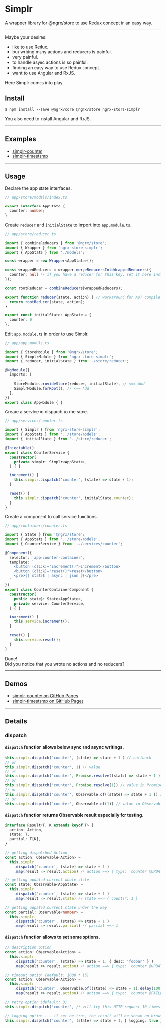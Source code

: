 # Simplr
A wrapper library for @ngrx/store to use Redux concept in an easy way.

---

Maybe your desires:

- like to use Redux.
- but writing many actions and reducers is painful.
- very painful.
- to handle async actions is so painful.
- finding an easy way to use Redux concept.
- want to use Angular and RxJS.

Here Simplr comes into play.

## Install

```
$ npm install --save @ngrx/core @ngrx/store ngrx-store-simplr
```

You also need to install Angular and RxJS.

---

## Examples

- [simplr-counter](https://github.com/ovrmrw/simplr-counter)
- [simplr-timestamp](https://github.com/ovrmrw/simplr-timestamp)

---

## Usage

Declare the app state interfaces.

```ts
// app/store/models/index.ts

export interface AppState {
  counter: number;
}
```

Create `reducer` and `initialState` to import into `app.module.ts`.

```ts
// app/store/reducer.ts

import { combineReducers } from '@ngrx/store';
import { Wrapper } from 'ngrx-store-simplr';
import { AppState } from './models';

const wrapper = new Wrapper<AppState>();

const wrappedReducers = wrapper.mergeReducersIntoWrappedReducers({
  counter: null // if you have a reducer for this key, set it here instead of null.
});

const rootReducer = combineReducers(wrappedReducers);

export function reducer(state, action) { // workaround for AoT compile
  return rootReducer(state, action);
}

export const initialState: AppState = {
  counter: 0
};
```

Edit `app.module.ts` in order to use Simplr.

```ts
// app/app.module.ts

import { StoreModule } from '@ngrx/store';
import { SimplrModule } from 'ngrx-store-simplr';
import { reducer, initialState } from './store/reducer';

@NgModule({
  imports: [ 
    ...,
    StoreModule.provideStore(reducer, initialState), // <== Add
    SimplrModule.forRoot(), // <== Add
  ],
})
export class AppModule { }
```

Create a service to dispatch to the store.

```ts
// app/services/counter.ts

import { Simplr } from 'ngrx-store-simplr';
import { AppState } from '../store/models';
import { initialState } from '../store/reducer';

@Injectable()
export class CounterService {
  constructor(
    private simplr: Simplr<AppState>,
  ) { }

  increment() {
    this.simplr.dispatch('counter', (state) => state + 1);
  }

  reset() {
    this.simplr.dispatch('counter', initialState.counter);
  }
}
```

Create a component to call service functions.

```ts
// app/containers/counter.ts

import { State } from '@ngrx/store';
import { AppState } from '../store/models';
import { CounterService } from '../services/counter';

@Component({
  selector: 'app-counter-container',
  template: `
    <button (click)="increment()">increment</button>
    <button (click)="reset()">reset</button>
    <pre>{{ state$ | async | json }}</pre>
  `
})
export class CounterContainerComponent {
  constructor(
    public state$: State<AppState>,
    private service: CounterService,
  ) { }

  increment() {
    this.service.increment();
  }

  reset() {
    this.service.reset();
  }
}
```

Done!  
Did you notice that you wrote no actions and no reducers?

---

## Demos

- [simplr-counter on GitHub Pages](https://ovrmrw.github.io/simplr-counter/)
- [simplr-timestamp on GitHub Pages](https://ovrmrw.github.io/simplr-timestamp/)

---

## Details

### dispatch

#### `dispatch` function allows below sync and async writings.

```ts
this.simplr.dispatch('counter', (state) => state + 1 ) // callback
// or
this.simplr.dispatch('counter', 1) // value
// or 
this.simplr.dispatch('counter', Promise.resolve((state) => state + 1 )) // callback in Promise
// or
this.simplr.dispatch('counter', Promise.resolve(1)) // value in Promise
// or
this.simplr.dispatch('counter', Observable.of((state) => state + 1 )) // callback in Observable
// or
this.simplr.dispatch('counter', Observable.of(1)) // value in Observable
```

#### `dispatch` function returns Observable result especially for testing.

```ts
interface Result<T, K extends keyof T> {
  action: Action,
  state: T,
  partial: T[K],
}
```

```ts
// getting dispatched Action
const action: Observable<Action> = 
  this.simplr
    .dispatch('counter', (state) => state + 1 )
    .map(result => result.action) // action ==> { type: 'counter @UPDATE@', payload: 1 }

// getting updated current whole state
const state: Observable<AppState> =
  this.simplr
    .dispatch('counter', (state) => state + 1 )
    .map(result => result.state) // state ==> { counter: 1 }

// getting udpated current state under the key
const partial: Observable<number> =
  this.simplr
    .dispatch('counter', (state) => state + 1 )
    .map(result => result.partial) // partial ==> 1
```

#### `dispatch` function allows to set some options.

```ts
// description option
const action: Observable<Action> = 
  this.simplr
    .dispatch('counter', (state) => state + 1, { desc: 'foobar' } )
    .map(result => result.action) // action ==> { type: 'counter @UPDATE@', payload: 1, desc: 'foobar' }

// timeout option (default: 1000 * 15)
const action: Observable<Action> = 
  this.simplr
    .dispatch('counter', Observable.of((state) => state + 1).delay(100), { timeout: 90 } )
    .map(result => result.action) // action ==> { type: 'counter @FAILED@' }

// retry option (default: 3)
this.simplr.dispatch('counter', /* will try this HTTP request 10 times */, { retry: 10 } )

// logging option ... if set be true, the result will be shown on browser console.
this.simplr.dispatch('counter', (state) => state + 1, { logging: true } )
```
